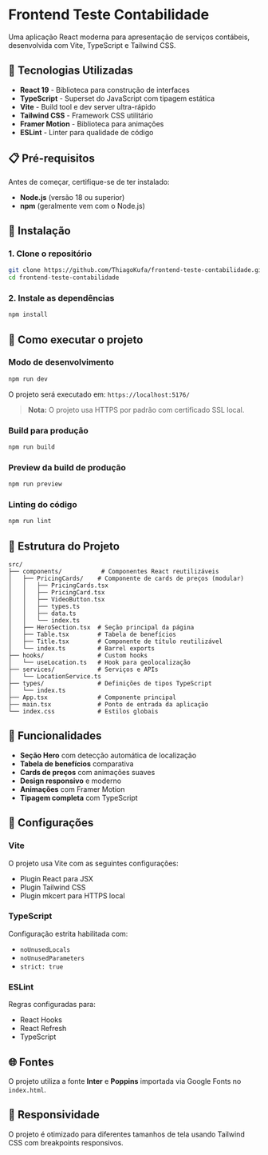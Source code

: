 # Frontend Teste Contabilidade

Uma aplicação React moderna para apresentação de serviços contábeis, desenvolvida com Vite, TypeScript e Tailwind CSS.

## 🚀 Tecnologias Utilizadas

- **React 19** - Biblioteca para construção de interfaces
- **TypeScript** - Superset do JavaScript com tipagem estática
- **Vite** - Build tool e dev server ultra-rápido
- **Tailwind CSS** - Framework CSS utilitário
- **Framer Motion** - Biblioteca para animações
- **ESLint** - Linter para qualidade de código

## 📋 Pré-requisitos

Antes de começar, certifique-se de ter instalado:

- **Node.js** (versão 18 ou superior)
- **npm** (geralmente vem com o Node.js)

## 🔧 Instalação

### 1. Clone o repositório
```bash
git clone https://github.com/ThiagoKufa/frontend-teste-contabilidade.git
cd frontend-teste-contabilidade
```

### 2. Instale as dependências
```bash
npm install
```

## 🚀 Como executar o projeto

### Modo de desenvolvimento
```bash
npm run dev
```

O projeto será executado em: `https://localhost:5176/`

> **Nota:** O projeto usa HTTPS por padrão com certificado SSL local.

### Build para produção
```bash
npm run build
```

### Preview da build de produção
```bash
npm run preview
```

### Linting do código
```bash
npm run lint
```

## 📁 Estrutura do Projeto

```
src/
├── components/           # Componentes React reutilizáveis
│   ├── PricingCards/    # Componente de cards de preços (modular)
│   │   ├── PricingCards.tsx
│   │   ├── PricingCard.tsx
│   │   ├── VideoButton.tsx
│   │   ├── types.ts
│   │   ├── data.ts
│   │   └── index.ts
│   ├── HeroSection.tsx  # Seção principal da página
│   ├── Table.tsx        # Tabela de benefícios
│   ├── Title.tsx        # Componente de título reutilizável
│   └── index.ts         # Barrel exports
├── hooks/               # Custom hooks
│   └── useLocation.ts   # Hook para geolocalização
├── services/            # Serviços e APIs
│   └── LocationService.ts
├── types/               # Definições de tipos TypeScript
│   └── index.ts
├── App.tsx              # Componente principal
├── main.tsx             # Ponto de entrada da aplicação
└── index.css            # Estilos globais
```

## 🎨 Funcionalidades

- **Seção Hero** com detecção automática de localização
- **Tabela de benefícios** comparativa
- **Cards de preços** com animações suaves
- **Design responsivo** e moderno
- **Animações** com Framer Motion
- **Tipagem completa** com TypeScript

## 🔧 Configurações

### Vite
O projeto usa Vite com as seguintes configurações:
- Plugin React para JSX
- Plugin Tailwind CSS
- Plugin mkcert para HTTPS local

### TypeScript
Configuração estrita habilitada com:
- `noUnusedLocals`
- `noUnusedParameters`
- `strict: true`

### ESLint
Regras configuradas para:
- React Hooks
- React Refresh
- TypeScript

## 🌐 Fontes

O projeto utiliza a fonte **Inter** e **Poppins** importada via Google Fonts no `index.html`.

## 📱 Responsividade

O projeto é otimizado para diferentes tamanhos de tela usando Tailwind CSS com breakpoints responsivos.

